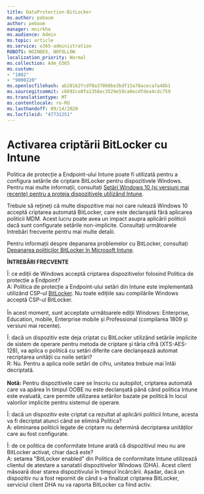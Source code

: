 ```yaml
---
title: DataProtection-BitLocker
ms.author: pebaum
author: pebaum
manager: mnirkhe
ms.audience: Admin
ms.topic: article
ms.service: o365-administration
ROBOTS: NOINDEX, NOFOLLOW
localization_priority: Normal
ms.collection: Adm_O365
ms.custom:
- "1802"
- "9000220"
ms.openlocfilehash: ab28162fcdf0a37060be3bdf15a78aceca7a48b1
ms.sourcegitcommit: c6692ce0fa1358ec3529e59ca0ecdfdea4cdc759
ms.translationtype: MT
ms.contentlocale: ro-RO
ms.lasthandoff: 09/14/2020
ms.locfileid: "47731251"
---
```

# <a name="enabling-bitlocker-encryption-with-intune"></a>Activarea criptării BitLocker cu Intune

 Politica de protecție a Endpoint-ului Intune poate fi utilizată pentru a configura setările de criptare BitLocker pentru dispozitivele Windows. Pentru mai multe informații, consultați [Setări Windows 10 (și versiuni mai recente) pentru a proteja dispozitivele utilizând Intune](https://docs.microsoft.com/intune/endpoint-protection-windows-10#windows-encryption).
 
Trebuie să rețineți că multe dispozitive mai noi care rulează Windows 10 acceptă criptarea automată BitLocker, care este declanșată fără aplicarea politicii MDM. Acest lucru poate avea un impact asupra aplicării politicii dacă sunt configurate setările non-implicite. Consultați următoarele întrebări frecvente pentru mai multe detalii.
 
Pentru informații despre depanarea problemelor cu BitLocker, consultați [Depanarea politicilor BitLocker în Microsoft Intune](https://docs.microsoft.com/intune/protect/troubleshoot-bitlocker-policies).
 
 
**ÎNTREBĂRI FRECVENTE**

 Î: ce ediții de Windows acceptă criptarea dispozitivelor folosind Politica de protecție a Endpoint?<br>
 A: Politica de protecție a Endpoint-ului setări din Intune este implementată utilizând CSP-ul [BitLocker](https://docs.microsoft.com/windows/client-management/mdm/bitlocker-csp). Nu toate edițiile sau compilările Windows acceptă CSP-ul BitLocker. <br><br>
      În acest moment, sunt acceptate următoarele ediții Windows: Enterprise, Education, mobile, Enterprise mobile și Professional (compilarea 1809 și versiuni mai recente).
 
Î: dacă un dispozitiv este deja criptat cu BitLocker utilizând setările implicite de sistem de operare pentru metoda de criptare și tăria cifră (XTS-AES-128), va aplica o politică cu setări diferite care declanșează automat recriptarea unității cu noile setări?<br>
R: Nu. Pentru a aplica noile setări de cifru, unitatea trebuie mai întâi decriptată.<br><br>
**Notă:** Pentru dispozitivele care se înscriu cu autopilot, criptarea automată care va apărea în timpul OOBE nu este declanșată până când politica Intune este evaluată, care permite utilizarea setărilor bazate pe politică în locul valorilor implicite pentru sistemul de operare.
 
Î: dacă un dispozitiv este criptat ca rezultat al aplicării politicii Intune, acesta va fi decriptat atunci când se elimină Politica?<br>
A: eliminarea politicii legate de criptare nu determină decriptarea unităților care au fost configurate.
 
Î: de ce politica de conformitate Intune arată că dispozitivul meu nu are BitLocker activat, chiar dacă este?<br>
A: setarea "BitLocker enabled" din Politica de conformitate Intune utilizeazã clientul de atestare a sanatatii dispozitivelor Windows (DHA). Acest client măsoară doar starea dispozitivului în timpul încărcării. Așadar, dacă un dispozitiv nu a fost repornit de când s-a finalizat criptarea BitLocker, serviciul client DHA nu va raporta BitLocker ca fiind activ.
 
 